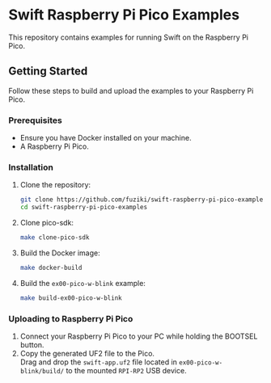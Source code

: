 # Swift Raspberry Pi Pico Examples

This repository contains examples for running Swift on the Raspberry Pi Pico.

## Getting Started

Follow these steps to build and upload the examples to your Raspberry Pi Pico.

### Prerequisites

- Ensure you have Docker installed on your machine.
- A Raspberry Pi Pico.

### Installation

1. Clone the repository:

    ```sh
    git clone https://github.com/fuziki/swift-raspberry-pi-pico-examples.git
    cd swift-raspberry-pi-pico-examples
    ```

1. Clone pico-sdk:

    ```sh
    make clone-pico-sdk
    ```

1. Build the Docker image:

    ```sh
    make docker-build
    ```

1. Build the `ex00-pico-w-blink` example:

    ```sh
    make build-ex00-pico-w-blink
    ```

### Uploading to Raspberry Pi Pico

1. Connect your Raspberry Pi Pico to your PC while holding the BOOTSEL button.
2. Copy the generated UF2 file to the Pico.  
   Drag and drop the `swift-app.uf2` file located in `ex00-pico-w-blink/build/` to the mounted `RPI-RP2` USB device.
